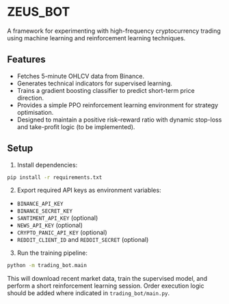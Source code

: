 # ZEUS_BOT

A framework for experimenting with high-frequency cryptocurrency trading using machine learning and reinforcement learning techniques.

## Features

- Fetches 5-minute OHLCV data from Binance.
- Generates technical indicators for supervised learning.
- Trains a gradient boosting classifier to predict short-term price direction.
- Provides a simple PPO reinforcement learning environment for strategy optimisation.
- Designed to maintain a positive risk–reward ratio with dynamic stop-loss and take-profit logic (to be implemented).

## Setup

1. Install dependencies:

```bash
pip install -r requirements.txt
```

2. Export required API keys as environment variables:

- `BINANCE_API_KEY`
- `BINANCE_SECRET_KEY`
- `SANTIMENT_API_KEY` (optional)
- `NEWS_API_KEY` (optional)
- `CRYPTO_PANIC_API_KEY` (optional)
- `REDDIT_CLIENT_ID` and `REDDIT_SECRET` (optional)

3. Run the training pipeline:

```bash
python -m trading_bot.main
```

This will download recent market data, train the supervised model, and perform a short reinforcement learning session. Order execution logic should be added where indicated in `trading_bot/main.py`.
